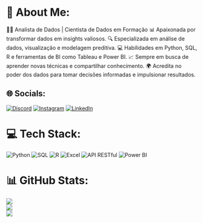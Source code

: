 # 💫 About Me:
👩‍💻 Analista de Dados | Cientista de Dados em Formação
📊 Apaixonada por transformar dados em insights valiosos.
🔍 Especializada em análise de dados, visualização e modelagem preditiva.
💻 Habilidades em Python, SQL, R e ferramentas de BI como Tableau e Power BI.
📈 Sempre em busca de aprender novas técnicas e compartilhar conhecimento.
🌍 Acredita no poder dos dados para tomar decisões informadas e impulsionar resultados.

## 🌐 Socials:
[![Discord](https://img.shields.io/badge/Discord-%237289DA.svg?logo=discord&logoColor=white)](https://discord.gg/darcgaby) [![Instagram](https://img.shields.io/badge/Instagram-%23E4405F.svg?logo=Instagram&logoColor=white)](https://instagram.com/https://www.instagram.com/gabydarc/) [![LinkedIn](https://img.shields.io/badge/LinkedIn-%230077B5.svg?logo=linkedin&logoColor=white)](https://linkedin.com/in/https://www.linkedin.com/in/gabrielydarc/) 

# 💻 Tech Stack:
![Python](https://img.shields.io/badge/python-%2338B2E1.svg?style=for-the-badge&logo=python&logoColor=white)
![SQL](https://img.shields.io/badge/sql-%2300A8E1.svg?style=for-the-badge&logo=sql&logoColor=white)
![R](https://img.shields.io/badge/R-%23276DC3.svg?style=for-the-badge&logo=r&logoColor=white)
![Excel](https://img.shields.io/badge/excel-%234B9B29.svg?style=for-the-badge&logo=microsoft-excel&logoColor=white)
![API RESTful](https://img.shields.io/badge/API%20RESTful-%234B9B29.svg?style=for-the-badge&logo=api&logoColor=white)
![Power BI](https://img.shields.io/badge/Power%20BI-%23F2C94C.svg?style=for-the-badge&logo=powerbi&logoColor=black)

# 📊 GitHub Stats:
![](https://github-readme-stats.vercel.app/api?username=darcgabriely&theme=dracula&hide_border=false&include_all_commits=false&count_private=false)<br/>
![](https://github-readme-streak-stats.herokuapp.com/?user=darcgabriely&theme=dracula&hide_border=false)<br/>
![](https://github-readme-stats.vercel.app/api/top-langs/?username=darcgabriely&theme=dracula&hide_border=false&include_all_commits=false&count_private=false&layout=compact)

<!-- Proudly created with GPRM ( https://gprm.itsvg.in ) -->

